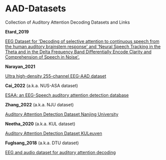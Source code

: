 # AAD-Datasets
Collection of Auditory Attention Decoding Datasets and Links


**Etard_2019**

[EEG Dataset for 'Decoding of selective attention to continuous speech from the human auditory brainstem response' and 'Neural Speech Tracking in the Theta and in the Delta Frequency Band Differentially Encode Clarity and Comprehension of Speech in Noise'.](https://zenodo.org/record/7778289)

**Narayan_2021**

[Ultra high-density 255-channel EEG-AAD dataset](https://zenodo.org/record/4518754)

**Cai_2022** (a.k.a. NUS-ASA dataset)

[ESAA: an EEG-Speech auditory attention detection database](https://zenodo.org/record/7795585)

**Zhang_2022** (a.k.a. NJU dataset)

[Auditory Attention Detection Dataset Nanjing University](https://zenodo.org/record/7253438)

**Neetha_2020** (a.k.a. KUL dataset)

[Auditory Attention Detection Dataset KULeuven](https://zenodo.org/records/4004271)

**Fuglsang_2018** (a.k.a. DTU dataset)

[EEG and audio dataset for auditory attention decoding](https://zenodo.org/record/1199011)
